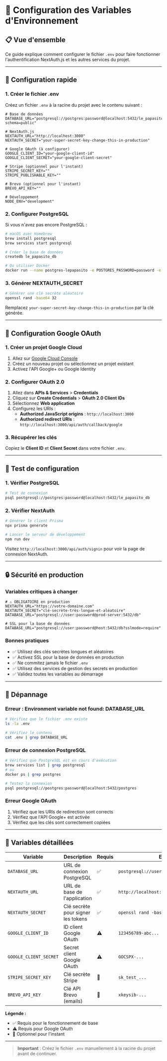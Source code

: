 # 🔧 Configuration des Variables d'Environnement

## 📋 **Vue d'ensemble**

Ce guide explique comment configurer le fichier `.env` pour faire fonctionner l'authentification NextAuth.js et les autres services du projet.

---

## 🚀 **Configuration rapide**

### **1. Créer le fichier .env**

Créez un fichier `.env` à la racine du projet avec le contenu suivant :

```env
# Base de données
DATABASE_URL="postgresql://postgres:password@localhost:5432/le_papasito_db?schema=public"

# NextAuth.js
NEXTAUTH_URL="http://localhost:3000"
NEXTAUTH_SECRET="your-super-secret-key-change-this-in-production"

# Google OAuth (à configurer)
GOOGLE_CLIENT_ID="your-google-client-id"
GOOGLE_CLIENT_SECRET="your-google-client-secret"

# Stripe (optionnel pour l'instant)
STRIPE_SECRET_KEY=""
STRIPE_PUBLISHABLE_KEY=""

# Brevo (optionnel pour l'instant)
BREVO_API_KEY=""

# Développement
NODE_ENV="development"
```

### **2. Configurer PostgreSQL**

Si vous n'avez pas encore PostgreSQL :

```bash
# macOS avec Homebrew
brew install postgresql
brew services start postgresql

# Créer la base de données
createdb le_papasito_db

# Ou utiliser Docker
docker run --name postgres-lepapasito -e POSTGRES_PASSWORD=password -e POSTGRES_DB=le_papasito_db -p 5432:5432 -d postgres
```

### **3. Générer NEXTAUTH_SECRET**

```bash
# Générer une clé secrète aléatoire
openssl rand -base64 32
```

Remplacez `your-super-secret-key-change-this-in-production` par la clé générée.

---

## 🔐 **Configuration Google OAuth**

### **1. Créer un projet Google Cloud**

1. Allez sur [Google Cloud Console](https://console.cloud.google.com/)
2. Créez un nouveau projet ou sélectionnez un projet existant
3. Activez l'API Google+ ou Google Identity

### **2. Configurer OAuth 2.0**

1. Allez dans **APIs & Services** > **Credentials**
2. Cliquez sur **Create Credentials** > **OAuth 2.0 Client IDs**
3. Sélectionnez **Web application**
4. Configurez les URIs :
   - **Authorized JavaScript origins** : `http://localhost:3000`
   - **Authorized redirect URIs** : `http://localhost:3000/api/auth/callback/google`

### **3. Récupérer les clés**

Copiez le **Client ID** et **Client Secret** dans votre fichier `.env`.

---

## 🧪 **Test de configuration**

### **1. Vérifier PostgreSQL**

```bash
# Test de connexion
psql postgresql://postgres:password@localhost:5432/le_papasito_db
```

### **2. Vérifier NextAuth**

```bash
# Générer le client Prisma
npx prisma generate

# Lancer le serveur de développement
npm run dev
```

Visitez `http://localhost:3000/api/auth/signin` pour voir la page de connexion NextAuth.

---

## 🔒 **Sécurité en production**

### **Variables critiques à changer**

```env
# ⚠️ OBLIGATOIRE en production
NEXTAUTH_URL="https://votre-domaine.com"
NEXTAUTH_SECRET="clé-secrète-très-longue-et-aléatoire"
DATABASE_URL="postgresql://user:password@prod-server:5432/db"

# SSL pour la base de données
DATABASE_URL="postgresql://user:password@host:5432/db?sslmode=require"
```

### **Bonnes pratiques**

- ✅ Utilisez des clés secrètes longues et aléatoires
- ✅ Activez SSL pour la base de données en production
- ✅ Ne commitez jamais le fichier `.env`
- ✅ Utilisez des services de gestion des secrets en production
- ✅ Validez toutes les variables au démarrage

---

## 🐛 **Dépannage**

### **Erreur : Environment variable not found: DATABASE_URL**

```bash
# Vérifiez que le fichier .env existe
ls -la .env

# Vérifiez le contenu
cat .env | grep DATABASE_URL
```

### **Erreur de connexion PostgreSQL**

```bash
# Vérifiez que PostgreSQL est en cours d'exécution
brew services list | grep postgresql
# ou
docker ps | grep postgres

# Testez la connexion
psql postgresql://postgres:password@localhost:5432/postgres
```

### **Erreur Google OAuth**

1. Vérifiez que les URIs de redirection sont corrects
2. Vérifiez que l'API Google+ est activée
3. Vérifiez que les clés sont correctement copiées

---

## 📝 **Variables détaillées**

| Variable | Description | Requis | Exemple |
|----------|-------------|--------|---------|
| `DATABASE_URL` | URL de connexion PostgreSQL | ✅ | `postgresql://user:pass@localhost:5432/db` |
| `NEXTAUTH_URL` | URL de base de l'application | ✅ | `http://localhost:3000` |
| `NEXTAUTH_SECRET` | Clé secrète pour signer les tokens | ✅ | `openssl rand -base64 32` |
| `GOOGLE_CLIENT_ID` | ID client Google OAuth | ⚠️ | `123456789-abc...` |
| `GOOGLE_CLIENT_SECRET` | Secret client Google OAuth | ⚠️ | `GOCSPX-...` |
| `STRIPE_SECRET_KEY` | Clé secrète Stripe | 🔄 | `sk_test_...` |
| `BREVO_API_KEY` | Clé API Brevo (emails) | 🔄 | `xkeysib-...` |

**Légende :**
- ✅ Requis pour le fonctionnement de base
- ⚠️ Requis pour Google OAuth
- 🔄 Optionnel pour l'instant

---

> **Important** : Créez le fichier `.env` manuellement à la racine du projet avant de continuer. 